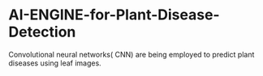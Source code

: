 # AI-ENGINE-for-Plant-Disease-Detection
 Convolutional neural networks( CNN) are being employed to predict plant diseases using leaf images.

